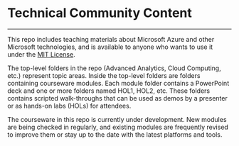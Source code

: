 # Technical Community Content

---

This repo includes teaching materials about Microsoft Azure and other Microsoft technologies, and is available to anyone who wants to use it under the [MIT License](LICENSE.md).

The top-level folders in the repo (Advanced Analytics, Cloud Computing, etc.) represent topic areas. Inside the top-level folders are folders containing courseware modules. Each module folder contains a PowerPoint deck and one or more folders named HOL1, HOL2, etc. These folders contains scripted walk-throughs that can be used as demos by a presenter or as hands-on labs (HOLs) for attendees.

The courseware in this repo is currently under development. New modules are being checked in regularly, and existing modules are frequently revised to improve them or stay up to the date with the latest platforms and tools.
